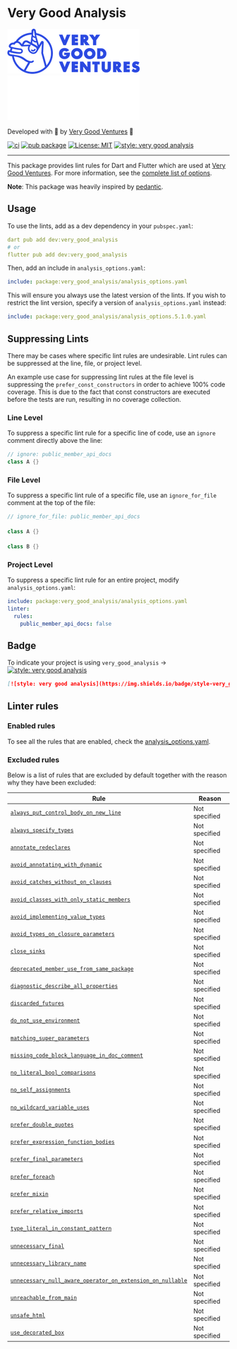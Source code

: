 # Very Good Analysis

[![Very Good Ventures][logo_black]][very_good_ventures_link_light]
[![Very Good Ventures][logo_white]][very_good_ventures_link_dark]

Developed with 💙 by [Very Good Ventures][very_good_ventures_link] 🦄

[![ci][ci_badge]][ci_badge_link]
[![pub package][pub_badge]][pub_badge_link]
[![License: MIT][license_badge]][license_badge_link]
[![style: very good analysis][badge]][badge_link]

---

This package provides lint rules for Dart and Flutter which are used at [Very Good Ventures][very_good_ventures_link]. For more information, see the [complete list of options][analysis_options_yaml].

**Note**: This package was heavily inspired by [pedantic][pedantic_link].

## Usage

To use the lints, add as a dev dependency in your `pubspec.yaml`:

```yaml
dart pub add dev:very_good_analysis
# or
flutter pub add dev:very_good_analysis
```

Then, add an include in `analysis_options.yaml`:

```yaml
include: package:very_good_analysis/analysis_options.yaml
```

This will ensure you always use the latest version of the lints. If you wish to restrict the lint version, specify a version of `analysis_options.yaml` instead:

```yaml
include: package:very_good_analysis/analysis_options.5.1.0.yaml
```

## Suppressing Lints

There may be cases where specific lint rules are undesirable. Lint rules can be suppressed at the line, file, or project level.

An example use case for suppressing lint rules at the file level is suppressing the `prefer_const_constructors` in order to achieve 100% code coverage. This is due to the fact that const constructors are executed before the tests are run, resulting in no coverage collection.

### Line Level

To suppress a specific lint rule for a specific line of code, use an `ignore` comment directly above the line:

```dart
// ignore: public_member_api_docs
class A {}
```

### File Level

To suppress a specific lint rule of a specific file, use an `ignore_for_file` comment at the top of the file:

```dart
// ignore_for_file: public_member_api_docs

class A {}

class B {}
```

### Project Level

To suppress a specific lint rule for an entire project, modify `analysis_options.yaml`:

```yaml
include: package:very_good_analysis/analysis_options.yaml
linter:
  rules:
    public_member_api_docs: false
```

## Badge

To indicate your project is using `very_good_analysis` →
[![style: very good analysis][badge]][badge_link]

```md
[![style: very good analysis](https://img.shields.io/badge/style-very_good_analysis-B22C89.svg)](https://pub.dev/packages/very_good_analysis)
```

## Linter rules

### Enabled rules

To see all the rules that are enabled, check the [analysis_options.yaml][analysis_options_yaml].

### Excluded rules

Below is a list of rules that are excluded by default together with the reason why they have been excluded:

| Rule                                                                                                                                                       | Reason        |
| ---------------------------------------------------------------------------------------------------------------------------------------------------------- | ------------- |
| [`always_put_control_body_on_new_line`](https://dart.dev/tools/linter-rules/always_put_control_body_on_new_line)                                           | Not specified |
| [`always_specify_types`](https://dart.dev/tools/linter-rules/always_specify_types)                                                                         | Not specified |
| [`annotate_redeclares`](https://dart.dev/tools/linter-rules/annotate_redeclares)                                                                           | Not specified |
| [`avoid_annotating_with_dynamic`](https://dart.dev/tools/linter-rules/avoid_annotating_with_dynamic)                                                       | Not specified |
| [`avoid_catches_without_on_clauses`](https://dart.dev/tools/linter-rules/avoid_catches_without_on_clauses)                                                 | Not specified |
| [`avoid_classes_with_only_static_members`](https://dart.dev/tools/linter-rules/avoid_classes_with_only_static_members)                                     | Not specified |
| [`avoid_implementing_value_types`](https://dart.dev/tools/linter-rules/avoid_implementing_value_types)                                                     | Not specified |
| [`avoid_types_on_closure_parameters`](https://dart.dev/tools/linter-rules/avoid_types_on_closure_parameters)                                               | Not specified |
| [`close_sinks`](https://dart.dev/tools/linter-rules/close_sinks)                                                                                           | Not specified |
| [`deprecated_member_use_from_same_package`](https://dart.dev/tools/linter-rules/deprecated_member_use_from_same_package)                                   | Not specified |
| [`diagnostic_describe_all_properties`](https://dart.dev/tools/linter-rules/diagnostic_describe_all_properties)                                             | Not specified |
| [`discarded_futures`](https://dart.dev/tools/linter-rules/discarded_futures)                                                                               | Not specified |
| [`do_not_use_environment`](https://dart.dev/tools/linter-rules/do_not_use_environment)                                                                     | Not specified |
| [`matching_super_parameters`](https://dart.dev/tools/linter-rules/matching_super_parameters)                                                               | Not specified |
| [`missing_code_block_language_in_doc_comment`](https://dart.dev/tools/linter-rules/missing_code_block_language_in_doc_comment)                             | Not specified |
| [`no_literal_bool_comparisons`](https://dart.dev/tools/linter-rules/no_literal_bool_comparisons)                                                           | Not specified |
| [`no_self_assignments`](https://dart.dev/tools/linter-rules/no_self_assignments)                                                                           | Not specified |
| [`no_wildcard_variable_uses`](https://dart.dev/tools/linter-rules/no_wildcard_variable_uses)                                                               | Not specified |
| [`prefer_double_quotes`](https://dart.dev/tools/linter-rules/prefer_double_quotes)                                                                         | Not specified |
| [`prefer_expression_function_bodies`](https://dart.dev/tools/linter-rules/prefer_expression_function_bodies)                                               | Not specified |
| [`prefer_final_parameters`](https://dart.dev/tools/linter-rules/prefer_final_parameters)                                                                   | Not specified |
| [`prefer_foreach`](https://dart.dev/tools/linter-rules/prefer_foreach)                                                                                     | Not specified |
| [`prefer_mixin`](https://dart.dev/tools/linter-rules/prefer_mixin)                                                                                         | Not specified |
| [`prefer_relative_imports`](https://dart.dev/tools/linter-rules/prefer_relative_imports)                                                                   | Not specified |
| [`type_literal_in_constant_pattern`](https://dart.dev/tools/linter-rules/type_literal_in_constant_pattern)                                                 | Not specified |
| [`unnecessary_final`](https://dart.dev/tools/linter-rules/unnecessary_final)                                                                               | Not specified |
| [`unnecessary_library_name`](https://dart.dev/tools/linter-rules/unnecessary_library_name)                                                                 | Not specified |
| [`unnecessary_null_aware_operator_on_extension_on_nullable`](https://dart.dev/tools/linter-rules/unnecessary_null_aware_operator_on_extension_on_nullable) | Not specified |
| [`unreachable_from_main`](https://dart.dev/tools/linter-rules/unreachable_from_main)                                                                       | Not specified |
| [`unsafe_html`](https://dart.dev/tools/linter-rules/unsafe_html)                                                                                           | Not specified |
| [`use_decorated_box`](https://dart.dev/tools/linter-rules/use_decorated_box)                                                                               | Not specified |

[analysis_options_yaml]: https://github.com/VeryGoodOpenSource/very_good_analysis/blob/main/lib/analysis_options.5.1.0.yaml
[ci_badge]: https://github.com/VeryGoodOpenSource/very_good_analysis/workflows/ci/badge.svg
[ci_badge_link]: https://github.com/VeryGoodOpenSource/very_good_analysis/actions
[badge]: https://img.shields.io/badge/style-very_good_analysis-B22C89.svg
[badge_link]: https://pub.dev/packages/very_good_analysis
[license_badge]: https://img.shields.io/badge/license-MIT-blue.svg
[license_badge_link]: https://opensource.org/licenses/MIT
[logo_black]: https://raw.githubusercontent.com/VGVentures/very_good_brand/main/styles/README/vgv_logo_black.png#gh-light-mode-only
[logo_white]: https://raw.githubusercontent.com/VGVentures/very_good_brand/main/styles/README/vgv_logo_white.png#gh-dark-mode-only
[pedantic_link]: https://github.com/dart-lang/pedantic
[pub_badge]: https://img.shields.io/pub/v/very_good_analysis.svg
[pub_badge_link]: https://pub.dartlang.org/packages/very_good_analysis
[very_good_ventures_link]: https://verygood.ventures
[very_good_ventures_link_dark]: https://verygood.ventures#gh-dark-mode-only
[very_good_ventures_link_light]: https://verygood.ventures#gh-light-mode-only
